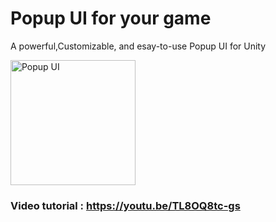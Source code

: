 # Popup UI for your game
A powerful,Customizable, and esay-to-use Popup UI for Unity

<img src="https://www.mediafire.com/convkey/f35a/ckkdemla8fuv41z7g.jpg" alt="Popup UI" height="200" />

### Video tutorial : https://youtu.be/TL8OQ8tc-gs
<br><br>
